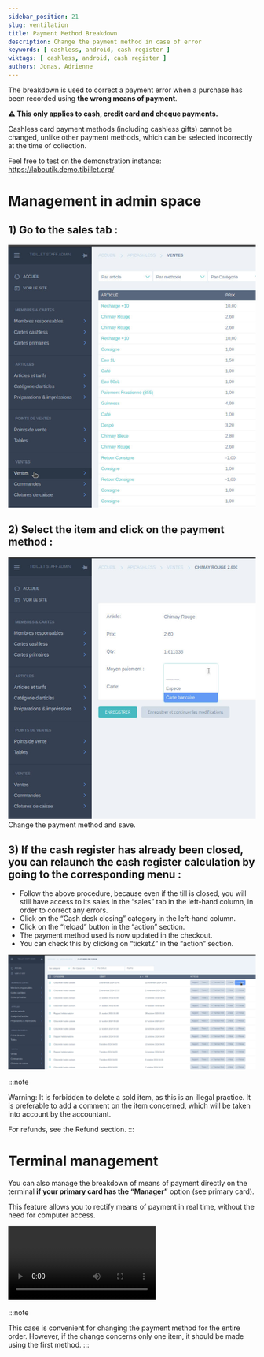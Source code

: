 ```yaml
---
sidebar_position: 21
slug: ventilation
title: Payment Method Breakdown
description: Change the payment method in case of error
keywords: [ cashless, android, cash register ]
wiktags: [ cashless, android, cash register ]
authors: Jonas, Adrienne
---
```


The breakdown is used to correct a payment error when a purchase has been recorded using 
**the wrong means of payment**.

**⚠️ This only applies to cash, credit card and cheque payments.**

Cashless card payment methods (including cashless gifts) cannot be changed, unlike other payment methods, which can be selected incorrectly at the time of collection.

Feel free to test on the demonstration instance: https://laboutik.demo.tibillet.org/

# Management in admin space

## 1) Go to the sales tab :

![/img/cashless/ventilation/aller_ventes.jpg](/img/cashless/ventilation/aller_ventes.jpg)

## 2) Select the item and click on the payment method :

![/img/cashless/ventilation/modif_article.jpg](/img/cashless/ventilation/modif_article.jpg)
Change the payment method and save.

## 3) If the cash register has already been closed, you can relaunch the cash register calculation by going to the corresponding menu :
- Follow the above procedure, because even if the till is closed, you will still have access to its sales in the “sales” tab in the left-hand column, in order to correct any errors.
- Click on the “Cash desk closing” category in the left-hand column.
- Click on the “reload” button in the “action” section.
- The payment method used is now updated in the checkout.
- You can check this by clicking on “ticketZ” in the “action” section.

![/img/cashless/ventilation/reload_cloture.jpg](/img/cashless/ventilation/reload_cloture.jpg)

:::note

Warning: It is forbidden to delete a sold item, as this is an illegal practice. It is preferable to add a comment on the item concerned, which will be taken into account by the accountant.

For refunds, see the Refund section.
:::

# Terminal management 

You can also manage the breakdown of means of payment directly on the terminal **if your primary card has the “Manager”** option (see primary card).

This feature allows you to rectify means of payment in real time, without the need for computer access.

<video width=“100%” controls src=“/img/ventilation.mp4”></video>

:::note

This case is convenient for changing the payment method for the entire order. However, if the change concerns only one item, it should be made using the first method.
:::

